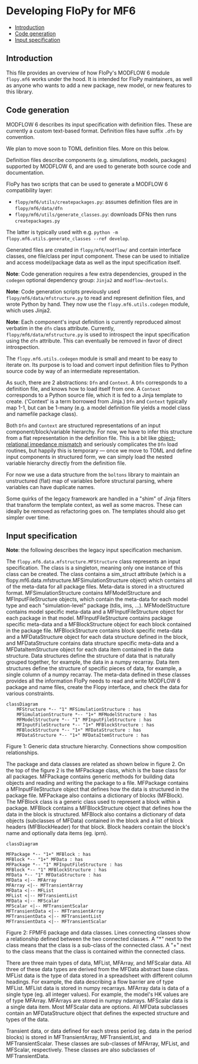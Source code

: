 # Developing FloPy for MF6

<!-- START doctoc generated TOC please keep comment here to allow auto update -->
<!-- DON'T EDIT THIS SECTION, INSTEAD RE-RUN doctoc TO UPDATE -->

- [Introduction](#introduction)
- [Code generation](#code-generation)
- [Input specification](#input-specification)

<!-- END doctoc generated TOC please keep comment here to allow auto update -->

## Introduction

This file provides an overview of how FloPy's MODFLOW 6 module `flopy.mf6` works under the hood. It is intended for FloPy maintainers, as well as anyone who wants to add a new package, new model, or new features to this library.

## Code generation

MODFLOW 6 describes its input specification with definition files. These are currently a custom text-based format. Definition files have suffix `.dfn` by convention.

We plan to move soon to TOML definition files. More on this below.

Definition files describe components (e.g. simulations, models, packages) supported by MODFLOW 6, and are used to generate both source code and documentation.

FloPy has two scripts that can be used to generate a MODFLOW 6 compatibility layer:

- `flopy/mf6/utils/createpackages.py`: assumes definition files are in `flopy/mf6/data/dfn`
- `flopy/mf6/utils/generate_classes.py`: downloads DFNs then runs `createpackages.py`

The latter is typically used with e.g. `python -m flopy.mf6.utils.generate_classes --ref develop`.

Generated files are created in `flopy/mf6/modflow/` and contain interface classes, one file/class per input component. These can be used to initialize and access model/package data as well as the input specification itself.

**Note**: Code generation requires a few extra dependencies, grouped in the `codegen` optional dependency group: `Jinja2` and `modflow-devtools`.

**Note**: Code generation scripts previously used `flopy/mf6/data/mfstructure.py` to read and represent definition files, and wrote Python by hand. They now use the `flopy.mf6.utils.codegen` module, which uses Jinja2.

**Note**: Each component's input definition is currently reproduced almost verbatim in the `dfn` class attribute. Currently, `flopy/mf6/data/mfstructure.py` is used to introspect the input specification using the `dfn` attribute. This can eventually be removed in favor of direct introspection.

The `flopy.mf6.utils.codegen` module is small and meant to be easy to iterate on. Its purpose is to load and convert input definition files to Python source code by way of an intermediate representation.

As such, there are 2 abstractions: `Dfn` and `Context`. A `Dfn` corresponds to a definition file, and knows how to load itself from one. A `Context` corresponds to a Python source file, which it is fed to a Jinja template to create. ('Context' is a term borrowed from Jinja.) `Dfn` and `Context` typically map 1-1, but can be 1-many (e.g. a model definition file yields a model class and namefile package class).

Both `Dfn` and `Context` are structured representations of an input component/block/variable hierarchy. For now, we have to infer this structure from a flat representation in the definition file. This is a bit like [object-relational impedance mismatch](https://en.wikipedia.org/wiki/Object%E2%80%93relational_impedance_mismatch) and seriously complicates the `Dfn` load routines, but happily this is temporary &mdash; once we move to TOML and define input components in structured form, we can simply load the nested variable hierarchy directly from the definition file.

For now we use a data structure from the `boltons` library to maintain an unstructured (flat) map of variables before structural parsing, where variables can have duplicate names.

Some quirks of the legacy framework are handled in a "shim" of Jinja filters that transform the template context, as well as some macros. These can ideally be removed as refactoring goes on. The templates should also get simpler over time.

## Input specification

**Note**: the following describes the legacy input specification mechanism.

The `flopy.mf6.data.mfstructure.MFStructure` class represents an input specification. The class is a singleton, meaning only one instance of this class can be created.  The class contains a sim_struct attribute (which is a flopy.mf6.data.mfstructure.MFSimulationStructure object) which contains all of the meta-data for all package files.  Meta-data is stored in a structured format. MFSimulationStructure contains MFModelStructure and MFInputFileStructure objects, which contain the meta-data for each model type and each "simulation-level" package (tdis, ims, ...).  MFModelStructure contains model specific meta-data and a MFInputFileStructure object for each package in that model.  MFInputFileStructure contains package specific meta-data and a MFBlockStructure object for each block contained in the package file.  MFBlockStructure contains block specific meta-data and a MFDataStructure object for each data structure defined in the block, and MFDataStructure contains data structure specific meta-data and a MFDataItemStructure object for each data item contained in the data structure.  Data structures define the structure of data that is naturally grouped together, for example, the data in a numpy recarray.  Data item structures define the structure of specific pieces of data, for example, a single column of a numpy recarray.  The meta-data defined in these classes provides all the information FloPy needs to read and write MODFLOW 6 package and name files, create the Flopy interface, and check the data for various constraints.

```mermaid
classDiagram
    MFStructure *-- "1" MFSimulationStructure : has
    MFSimulationStructure *-- "1+" MFModelStructure : has
    MFModelStructure *-- "1" MFInputFileStructure : has
    MFInputFileStructure *-- "1+" MFBlockStructure : has
    MFBlockStructure *-- "1+" MFDataStructure : has
    MFDataStructure *-- "1+" MFDataItemStructure : has
```

Figure 1: Generic data structure hierarchy.  Connections show composition relationships.

The package and data classes are related as shown below in figure 2.  On the top of the figure 2 is the MFPackage class, which is the base class for all packages.  MFPackage contains generic methods for building data objects and reading and writing the package to a file.  MFPackage contains a MFInputFileStructure object that defines how the data is structured in the package file.  MFPackage also contains a dictionary of blocks (MFBlock).  The MFBlock class is a generic class used to represent a block within a package.  MFBlock contains a MFBlockStructure object that defines how the data in the block is structured.  MFBlock also contains a dictionary of data objects (subclasses of MFData) contained in the block and a list of block headers (MFBlockHeader) for that block.  Block headers contain the block's name and optionally data items (eg. iprn).

```mermaid
classDiagram

MFPackage *-- "1+" MFBlock : has
MFBlock *-- "1+" MFData : has
MFPackage *-- "1" MFInputFileStructure : has
MFBlock *-- "1" MFBlockStructure : has
MFData *-- "1" MFDataStructure : has
MFData <|-- MFArray
MFArray <|-- MFTransientArray
MFData <|-- MFList
MFList <|-- MFTransientList
MFData <|-- MFScalar
MFScalar <|-- MFTransientScalar
MFTransientData <|-- MFTransientArray
MFTransientData <|-- MFTransientList
MFTransientData <|-- MFTransientScalar
```
							 
Figure 2:  FPMF6 package and data classes.  Lines connecting classes show a relationship defined between the two connected classes.  A "*" next to the class means that the  class is a sub-class of the connected class.  A "+" next to the class means that the class is contained within the connected class.

There are three main types of data, MFList, MFArray, and MFScalar data.  All three of these data types are derived from the MFData abstract base class.  MFList data is the type of data stored in a spreadsheet with different column headings.  For example, the data describing a flow barrier are of type MFList.  MFList data is stored in numpy recarrays.  MFArray data is data of a single type (eg. all integer values).  For example, the model's HK values are of type MFArray.  MFArrays are stored in numpy ndarrays.  MFScalar data is a single data item.  Most MFScalar data are options.  All MFData subclasses contain an MFDataStructure object that defines the expected structure and types of the data.

Transient data, or data defined for each stress period (eg. data in the period blocks) is stored in MFTransientArray, MFTransientList, and MFTransientScalar.  These classes are sub-classes of MFArray, MFList, and MFScalar, respectively.  These classes are also subclasses of MFTransientData.
